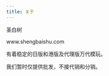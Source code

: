 ```yaml
---
title: 关于
---
```

<p>圣白树</p>
<p>www.shengbaishu.com</p>
<p>有着稳定的日版和港版及代理版万代模玩。</p>
<p>我们暂时仅提供批发，不接代销和分销。</p>
